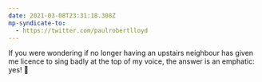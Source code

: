 ```yaml
---
date: 2021-03-08T23:31:18.308Z
mp-syndicate-to:
  - https://twitter.com/paulrobertlloyd
---
```

If you were wondering if no longer having an upstairs neighbour has given me licence to sing badly at the top of my voice, the answer is an emphatic: yes! 🙉
